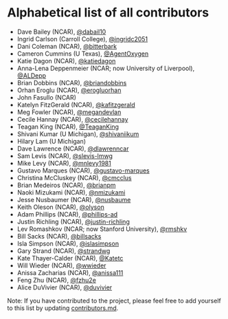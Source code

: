 # Alphabetical list of all contributors
 - Dave Bailey (NCAR), [@dabail10](https://github.com/dabail10)
 - Ingrid Carlson (Carroll College), [@ingridc2051](https://github.com/ingridc2051)
 - Dani Coleman (NCAR), [@bitterbark](https://github.com/bitterbark)
 - Cameron Cummins (U Texas), [@AgentOxygen](https://github.com/AgentOxygen)
 - Katie Dagon (NCAR), [@katiedagon](https://github.com/katiedagon)
 - Anna-Lena Deppenmeier (NCAR; now University of Liverpool), [@ALDepp](https://github.com/ALDepp)
 - Brian Dobbins (NCAR), [@briandobbins](https://github.com/briandobbins)
 - Orhan Eroglu (NCAR), [@erogluorhan](https://github.com/erogluorhan)
 - John Fasullo (NCAR)
 - Katelyn FitzGerald (NCAR), [@kafitzgerald](https://github.com/kafitzgerald)
 - Meg Fowler (NCAR), [@megandevlan](https://github.com/megandevlan)
 - Cecile Hannay (NCAR), [@cecilehannay](https://github.com/cecilehannay)
 - Teagan King (NCAR), [@TeaganKing](https://github.com/TeaganKing)
 - Shivani Kumar (U Michigan), [@shivaniikum](https://github.com/shivaniikum)
 - Hilary Lam (U Michigan)
 - Dave Lawrence (NCAR), [@dlawrenncar](https://github.com/dlawrenncar)
 - Sam Levis (NCAR), [@slevis-lmwg](https://github.com/slevis-lmwg)
 - Mike Levy (NCAR), [@mnlevy1981](https://github.com/mnlevy1981)
 - Gustavo Marques (NCAR), [@gustavo-marques](https://github.com/gustavo-marques)
 - Christina McCluskey (NCAR), [@cmcclus](https://github.com/cmcclus)
 - Brian Medeiros (NCAR), [@brianpm](https://github.com/brianpm)
 - Naoki Mizukami (NCAR), [@nmizukami](https://github.com/nmizukami)
 - Jesse Nusbaumer (NCAR), [@nusbaume](https://github.com/nusbaume)
 - Keith Oleson (NCAR), [@olyson](https://github.com/olyson)
 - Adam Phillips (NCAR), [@phillips-ad](https://github.com/phillips-ad)
 - Justin Richling (NCAR), [@justin-richling](https://github.com/justin-richling)
 - Lev Romashkov (NCAR; now Stanford University), [@rmshkv](https://github.com/rmshkv)
 - Bill Sacks (NCAR), [@billsacks](https://github.com/billsacks)
 - Isla Simpson (NCAR), [@islasimpson](https://github.com/islasimpson)
 - Gary Strand (NCAR), [@strandwg](https://github.com/strandwg)
 - Kate Thayer-Calder (NCAR), [@Katetc](https://github.com/Katetc)
 - Will Wieder (NCAR), [@wwieder](https://github.com/wwieder)
 - Anissa Zacharias (NCAR), [@anissa111](https://github.com/anissa111)
 - Feng Zhu (NCAR), [@fzhu2e](https://github.com/fzhu2e)
 - Alice DuVivier (NCAR), [@duvivier](https://github.com/duvivier)

Note: If you have contributed to the project, please feel free to add yourself to this list by updating [contributors.md](https://github.com/NCAR/CUPiD/blob/main/contributors.md).
